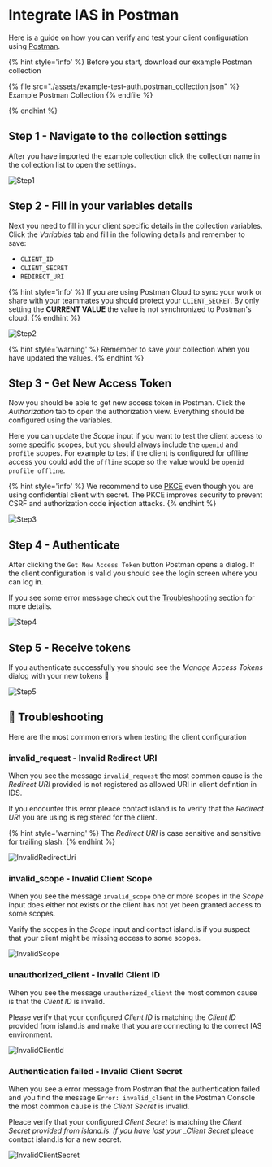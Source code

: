 # Integrate IAS in Postman

Here is a guide on how you can verify and test your client configuration using [Postman](https://www.postman.com/).

{% hint style='info' %}
Before you start, download our example Postman collection

{% file src="./assets/example-test-auth.postman_collection.json" %}
Example Postman Collection
{% endfile %}

{% endhint %}

## Step 1 - Navigate to the collection settings

After you have imported the example collection click the collection name in the collection list to open the settings.

![Step1](assets/step1_click_collection.png)

## Step 2 - Fill in your variables details

Next you need to fill in your client specific details in the collection variables.
Click the _Variables_ tab and fill in the following details and remember to save:

- `CLIENT_ID`
- `CLIENT_SECRET`
- `REDIRECT_URI`

{% hint style='info' %}
If you are using Postman Cloud to sync your work or share with your teammates you should protect your `CLIENT_SECRET`. By only setting the **CURRENT VALUE** the value is not synchronized to Postman's cloud.
{% endhint %}

![Step2](assets/step2_fill_in_variables.png)

{% hint style='warning' %}
Remember to save your collection when you have updated the values.
{% endhint %}

## Step 3 - Get New Access Token

Now you should be able to get new access token in Postman. Click the _Authorization_ tab to open the authorization view. Everything should be configured using the variables.

Here you can update the _Scope_ input if you want to test the client access to some specific scopes, but you should always include the `openid` and `profile` scopes.
For example to test if the client is configured for offline access you could add the `offline` scope so the value would be `openid profile offline`.

{% hint style='info' %}
We recommend to use [PKCE](https://datatracker.ietf.org/doc/html/rfc7636) even though you are using confidential client with secret. The PKCE improves security to prevent CSRF and authorization code injection attacks.
{% endhint %}

![Step3](assets/step3_get_new_access_token.png)

## Step 4 - Authenticate

After clicking the `Get New Access Token` button Postman opens a dialog. If the client configuration is valid you should see the login screen where you can log in.

If you see some error message check out the [Troubleshooting](#troubleshooting) section for more details.

![Step4](assets/step4_authenticate.png)

## Step 5 - Receive tokens

If you authenticate successfully you should see the _Manage Access Tokens_ dialog with your new tokens 🎉

![Step5](assets/step5_receive_token.png)

## 🐞 Troubleshooting

Here are the most common errors when testing the client configuration

### invalid_request - Invalid Redirect URI

When you see the message `invalid_request` the most common cause is the _Redirect URI_ provided is not registered as allowed URI in client defintion in IDS.

If you encounter this error pleace contact island.is to verify that the _Redirect URI_ you are using is registered for the client.

{% hint style='warning' %}
The _Redirect URI_ is case sensitive and sensitive for trailing slash.
{% endhint %}

![InvalidRedirectUri](assets/ts_invalid_redirect_uri.png)

### invalid_scope - Invalid Client Scope

When you see the message `invalid_scope` one or more scopes in the _Scope_ input does either not exists or the client has not yet been granted access to some scopes.

Varify the scopes in the _Scope_ input and contact island.is if you suspect that your client might be missing access to some scopes.

![InvalidScope](assets/ts_invalid_scope.png)

### unauthorized_client - Invalid Client ID

When you see the message `unauthorized_client` the most common cause is that the _Client ID_ is invalid.

Please verify that your configured _Client ID_ is matching the _Client ID_ provided from island.is and make
that you are connecting to the correct IAS environment.

![InvalidClientId](assets/ts_invalid_client_id.png)

### Authentication failed - Invalid Client Secret

When you see a error message from Postman that the authentication failed and you find the message `Error: invalid_client` in the Postman Console the most common cause is the _Client Secret_ is invalid.

Pleace verify that your configured _Client Secret_ is matching the _Client Secret provided from island.is. If you have lost your \_Client Secret_ pleace contact island.is for a new secret.

![InvalidClientSecret](assets/ts_invalid_client_secret.png)
